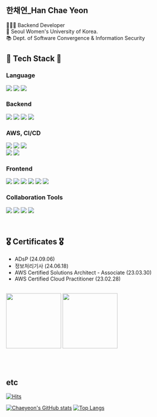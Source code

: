 <!--
**cyeon1118/cyeon1118** is a ✨ _special_ ✨ repository because its `README.md` (this file) appears on your GitHub profile.

Here are some ideas to get you started:

- 🔭 I’m currently working on ...
- 🌱 I’m currently learning ...
- 👯 I’m looking to collaborate on ...
- 🤔 I’m looking for help with ...
- 💬 Ask me about ...
- 📫 How to reach me: ...
- 😄 Pronouns: ...
- ⚡ Fun fact: ...
-->

<!-- <img src="https://capsule-render.vercel.app/api?type=waving&color=gradient&height=170&section=header&text=chae%20yeon&fontColor=auto&fontSize=65&animation=twinkling&fontAlignY=42&desc=Hi%20there!&descAlignY=61&descAlign=59" /> -->
##  한채연_Han Chae Yeon
👩🏻‍💻 Backend Developer  
🏫 Seoul Women's University of Korea.  
📚 Dept. of Software Convergence & Information Security

## 🍒 Tech Stack 🍒
### Language
<img src="https://img.shields.io/badge/java-007396?style=flat&logo=java&logoColor=white"> <img src="https://img.shields.io/badge/c++-%2300599C.svg?style=flat&logo=c%2B%2B&logoColor=white"/> <img src="https://img.shields.io/badge/Python-3766AB?style=flat&logo=Python&logoColor=white"/>

### Backend
<img src="https://img.shields.io/badge/SpringBoot-6DB33F?style=flat&logo=SpringBoot&logoColor=white"/> <img src="https://img.shields.io/badge/Spring%20Security-6DB33F?style=flat&logo=Spring%20Security&logoColor=white"/> <img src="https://img.shields.io/badge/MySQL-4479A1?style=flat&logo=MySQL&logoColor=white"/> <img src="https://img.shields.io/badge/mariaDB-003545?style=flat&logo=mariaDB&logoColor=white"/>

### AWS, CI/CD
<img src="https://img.shields.io/badge/Amazon%20EC2-FF9900?style=flat&logo=Amazon%20EC2&logoColor=white"/> <img src="https://img.shields.io/badge/Amazon%20RDS-527FFF?style=flat&logo=Amazon%20RDS&logoColor=white"/> <img src="https://img.shields.io/badge/Amazon%20S3-569A31?style=flat&logo=Amazon%20S3&logoColor=white"/>
<br>
<img src ="https://img.shields.io/badge/Jenkins-D24939?style=flat&logo=Jenkins&logoColor=white"/> <img src ="https://img.shields.io/badge/Docker-2496ED?style=flat&logo=Docker&logoColor=white"/>

### Frontend
<img src="https://img.shields.io/badge/Android-3DDC84?style=flat&logo=Android&logoColor=black"/> <img src="https://img.shields.io/badge/Firebase-FFCA28?style=flat&logo=Firebase&logoColor=black"/> <img src="https://img.shields.io/badge/react.js-61DAFB?style=flat&logo=react&logoColor=black"/> <img src="https://img.shields.io/badge/vue.js-4FC08D?style=flat&logo=vue.js&logoColor=white"/> <img src="https://img.shields.io/badge/typescript-3178C6?style=flat&logo=typescript&logoColor=white"/> <img src="https://img.shields.io/badge/Javascript-ffb13b?style=flat&logo=javascript&logoColor=white"/> 

### Collaboration Tools
<img src="https://img.shields.io/badge/Git-%23F05033.svg?style=flat&logo=Git&logoColor=white"/> <img src="https://img.shields.io/badge/GitHub-%23121011.svg?style=flat&logo=GitHub&logoColor=white"/> <img src="https://img.shields.io/badge/Jira-0052CC?style=flat&logo=Jira&logoColor=white"/> <img src="https://img.shields.io/badge/Figma-%23F24E1E.svg?style=flat&logo=Figma&logoColor=white"/> 

<br>

## 🎖️ Certificates 🎖️
- ADsP (24.09.06)
- 정보처리기사 (24.06.18) <br>
- AWS Certified Solutions Architect - Associate (23.03.30) <br>
- AWS Certified Cloud Practitioner (23.02.28) <br>
<br>
  <a href="https://www.credly.com/badges/fc500998-5b25-4344-b258-f52050f770b1/public_url"><img width=150 src="https://github.com/cyeon1118/cyeon1118/assets/78338944/d9abd2f7-0600-46b4-88c6-cc61eae2ae3b"/></a>
  <a href="https://www.credly.com/badges/9401ddac-88c4-4904-9306-651abbcb713a/public_url"><img width=150 src="https://github.com/cyeon1118/cyeon1118/assets/78338944/c61f15a4-afa2-424c-b937-fe30c8550acf"/></a>

<br><br>

## etc

[![Hits](https://hits.seeyoufarm.com/api/count/incr/badge.svg?url=https%3A%2F%2Fgithub.com%2Fcyeon1118%2Falgorithm&count_bg=%23AA86E0&title_bg=%23555555&icon=&icon_color=%23E7E7E7&title=hits&edge_flat=false)](https://hits.seeyoufarm.com)

[![Chaeyeon's GitHub stats](https://github-readme-stats.vercel.app/api?username=cyeon1118&theme=buefy&show_icons=true)](https://github.com/cyeon1118/github-readme-stats) [![Top Langs](https://github-readme-stats.vercel.app/api/top-langs/?username=cyeon1118&layout=compact&hide=jupyter%20notebook&theme=transparent&show_icons=true&line_height=18&title_color=F8418B&bord3D3D&text_color=8C9196)](https://github.com/cyeon1118/github-readme-stats)


  

  <!-- 
  
  [![Solved.ac 프로필](http://mazassumnida.wtf/api/v2/generate_badge?boj=h_chaenn)](https://solved.ac/h_chaenn)
  ![trophy](https://github-profile-trophy.vercel.app/?username=cyeon1118)
  
   -->
</div>
